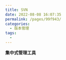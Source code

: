 ```yaml
---
title: SVN
date: 2022-08-08 16:07:35
permalink: /pages/99f943/
categories:
  - 版本管理
tags:
  - 
---
```

<b>集中式管理工具</b>
